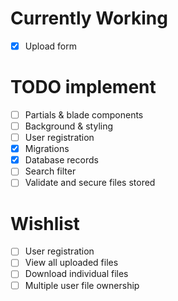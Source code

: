 # Currently Working

- [x] Upload form

# TODO implement

- [ ] Partials & blade components
- [ ] Background & styling
- [ ] User registration
- [x] Migrations
- [x] Database records
- [ ] Search filter
- [ ] Validate and secure files stored

# Wishlist

- [ ] User registration
- [ ] View all uploaded files
- [ ] Download individual files
- [ ] Multiple user file ownership
